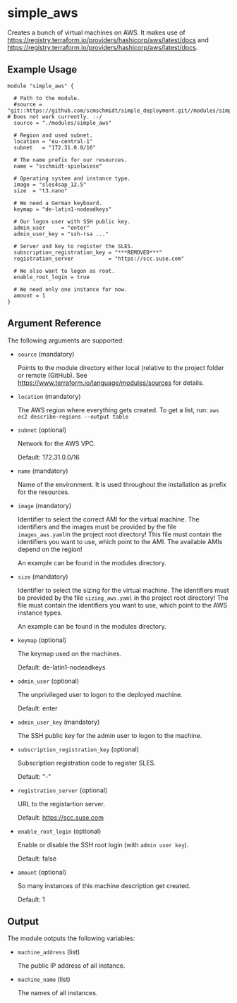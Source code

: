 # simple_aws

Creates a bunch of virtual machines on AWS.
It makes use of https://registry.terraform.io/providers/hashicorp/aws/latest/docs and https://registry.terraform.io/providers/hashicorp/aws/latest/docs.

## Example Usage

```
module "simple_aws" {

  # Path to the module.
  #source = "git::https://github.com/scmschmidt/simple_deployment.git//modules/simple_aws" # Does not work currently. :-/
  source = "./modules/simple_aws"
  
  # Region and used subnet.
  location = "eu-central-1"
  subnet   = "172.31.0.0/16"
  
  # The name prefix for our resources.
  name = "sschmidt-spielwiese"

  # Operating system and instance type.
  image = "sles4sap_12.5"
  size  = "t3.nano"

  # We need a German keyboard.
  keymap = "de-latin1-nodeadkeys"

  # Our logon user with SSH public key.
  admin_user     = "enter"
  admin_user_key = "ssh-rsa ..." 

  # Server and key to register the SLES.
  subscription_registration_key = "***REMOVED***"
  registration_server           = "https://scc.suse.com"

  # We also want to logon as root.
  enable_root_login = true

  # We need only one instance for now.
  amount = 1
}
```

## Argument Reference

The following arguments are supported:

* `source` (mandatory) 

   Points to the module directory either local (relative to the project folder or remote (GitHub).
   See https://www.terraform.io/language/modules/sources for details.

* `location`  (mandatory)
  
   The AWS region where everything gets created. To get a list, run: `aws ec2 describe-regions --output table`
  
* `subnet`  (optional)

  Network for the AWS VPC.

  Default: 172.31.0.0/16

* `name` (mandatory)  

  Name of the environment. It is used throughout the installation as prefix for the resources.

* `image` (mandatory)

  Identifier to select the correct AMI for the virtual machine.
  The identifiers and the images must be provided by the file `images_aws.yaml`in the project root directory! 
  This file must contain the identifiers you want to use, which point to the AMI. The available AMIs depend on the region!

  An example can be found in the modules directory.

* `size` (mandatory)

  Identifier to select the sizing for the virtual machine. 
  The identifiers must be provided by the file `sizing_aws.yaml` in the project root directory! 
  The file must contain the identifiers you want to use, which point to the AWS instance types. 

  An example can be found in the modules directory.

* `keymap` (optional)

  The keymap used on the machines.

  Default: de-latin1-nodeadkeys

* `admin_user` (optional)

  The unprivileged user to logon to the deployed machine.
   
  Default: enter 

* `admin_user_key` (mandatory)
   
  The SSH public key for the admin user to logon to the machine.

* `subscription_registration_key` (optional)
   
  Subscription registration code to register SLES.
  
  Default: "-"
  
* `registration_server` (optional)

  URL to the registartion server.
   
  Default:      https://scc.suse.com
   
* `enable_root_login` (optional)

  Enable or disable the SSH root login (with `admin user key`).
  
  Default:      false 
  
* `amount` (optional)

  So many instances of this machine description get created.
   
  Default:      1 


## Output

The module ootputs the following variables:

* `machine_address` (list)

   The public IP address of all instance.

* `machine_name` (list)

   The names of all instances.